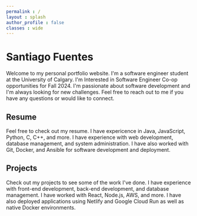 ```yaml
---
permalink : /
layout : splash
author_profile : false
classes : wide
---
```


# Santiago Fuentes

Welcome to my personal portfolio website. I'm a software engineer student at the University of Calgary. I'm Interested in Software Engineer Co-op opportunities for Fall 2024. I'm passionate about software development and I'm always looking for new challenges.  Feel free to reach out to me if you have any questions or would like to connect.

## Resume

Feel free to check out my resume. I have expericence in Java, JavaScript, Python, C, C++, and more. I have experience with web development, database management, and system administration. I have also worked with Git, Docker, and Ansible for software development and deployment.

## Projects

Check out my projects to see some of the work I've done. I have experience with front-end development, back-end development, and database management. I have worked with React, Node.js, AWS, and more. I have also deployed applications using Netlify and Google Cloud Run as well as native Docker environments.
